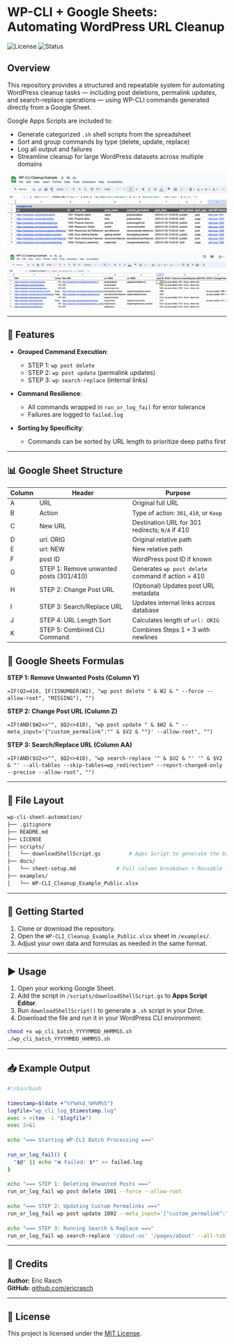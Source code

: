# WP-CLI + Google Sheets: Automating WordPress URL Cleanup

![License](https://img.shields.io/badge/license-MIT-green)
![Status](https://img.shields.io/badge/status-active-blue)

## Overview

This repository provides a structured and repeatable system for automating WordPress cleanup tasks — including post deletions, permalink updates, and search-replace operations — using WP-CLI commands generated directly from a Google Sheet.

Google Apps Scripts are included to:
- Generate categorized `.sh` shell scripts from the spreadsheet
- Sort and group commands by type (delete, update, replace)
- Log all output and failures
- Streamline cleanup for large WordPress datasets across multiple domains

![example-redirect-sheet-clean](https://github.com/ericrasch/wp-cli-sheet-automation/blob/main/examples/screenshot-example-redirect-sheet-clean.png?raw=true)

![export_wp_posts](https://github.com/ericrasch/wp-cli-sheet-automation/blob/main/examples/screenshot-export_wp_posts.png?raw=true)

---

## 🔧 Features

- **Grouped Command Execution**:
  - STEP 1: `wp post delete`
  - STEP 2: `wp post update` (permalink updates)
  - STEP 3: `wp search-replace` (internal links)

- **Command Resilience**:
  - All commands wrapped in `run_or_log_fail` for error tolerance
  - Failures are logged to `failed.log`

- **Sorting by Specificity**:
  - Commands can be sorted by URL length to prioritize deep paths first

---

## 📊 Google Sheet Structure

| Column | Header                                      | Purpose                                                                 |
|--------|---------------------------------------------|-------------------------------------------------------------------------|
| A      | URL                                         | Original full URL                                                      |
| B      | Action                                      | Type of action: `301`, `410`, or `Keep`                                |
| C      | New URL                                     | Destination URL for 301 redirects; `N/A` if 410                        |
| D      | url: ORIG                                   | Original relative path                                                 |
| E      | url: NEW                                    | New relative path                                                      |
| F      | post ID                                     | WordPress post ID if known                                             |
| G      | STEP 1: Remove unwanted posts (301/410)     | Generates `wp post delete` command if action = 410                     |
| H      | STEP 2: Change Post URL                     | (Optional) Updates post URL metadata                                   |
| I      | STEP 3: Search/Replace URL                  | Updates internal links across database                                 |
| J      | STEP 4: URL Length Sort                     | Calculates length of `url: ORIG`                                       |
| K      | STEP 5: Combined CLI Command                | Combines Steps 1 + 3 with newlines                                     |


## 🧮 Google Sheets Formulas

**STEP 1: Remove Unwanted Posts (Column Y)**  
```excel
=IF(Q2=410, IF(ISNUMBER(W2), "wp post delete " & W2 & " --force --allow-root", "MISSING"), "")
```

**STEP 2: Change Post URL (Column Z)**  
```excel
=IF(AND($W2<>"", $Q2<>410), "wp post update " & $W2 & " --meta_input='{"custom_permalink":"" & $V2 & ""}' --allow-root", "")
```

**STEP 3: Search/Replace URL (Column AA)**  
```excel
=IF(AND($U2<>"", $Q2<>410), "wp search-replace '" & $U2 & "' '" & $V2 & "' --all-tables --skip-tables=wp_redirection* --report-changed-only --precise --allow-root", "")
```

---

## 📂 File Layout

```bash
wp-cli-sheet-automation/
├── .gitignore
├── README.md
├── LICENSE
├── scripts/
│   └── downloadShellScript.gs         # Apps Script to generate the bash file
├── docs/
│   └── sheet-setup.md             # Full column breakdown + Reusable formulas and logic
├── examples/
│   └── WP-CLI_Cleanup_Example_Public.xlsx
```

---

## 🚀 Getting Started

1. Clone or download the repository.
2. Open the `WP-CLI_Cleanup_Example_Public.xlsx` sheet in `/examples/`.
3. Adjust your own data and formulas as needed in the same format.

---

## ▶️ Usage

1. Open your working Google Sheet.
2. Add the script in `/scripts/downloadShellScript.gs` to **Apps Script Editor**.
3. Run `downloadShellScript()` to generate a `.sh` script in your Drive.
4. Download the file and run it in your WordPress CLI environment:

```bash
chmod +x wp_cli_batch_YYYYMMDD_HHMMSS.sh
./wp_cli_batch_YYYYMMDD_HHMMSS.sh
```

---

## 📥 Example Output

```bash
#!/bin/bash

timestamp=$(date +"%Y%m%d_%H%M%S")
logfile="wp_cli_log_$timestamp.log"
exec > >(tee -i "$logfile")
exec 2>&1

echo "=== Starting WP-CLI Batch Processing ==="

run_or_log_fail() {
  "$@" || echo "❌ Failed: $*" >> failed.log
}

echo "=== STEP 1: Deleting Unwanted Posts ==="
run_or_log_fail wp post delete 1001 --force --allow-root

echo "=== STEP 2: Updating Custom Permalinks ==="
run_or_log_fail wp post update 1002 --meta_input='{"custom_permalink":"pages/about"}' --allow-root

echo "=== STEP 3: Running Search & Replace ==="
run_or_log_fail wp search-replace '/about-us' '/pages/about' --all-tables ...
```

---

## 🧠 Credits

**Author:** Eric Rasch  
**GitHub:** [github.com/ericrasch](https://github.com/ericrasch)

---

## 📄 License

This project is licensed under the [MIT License](LICENSE).
